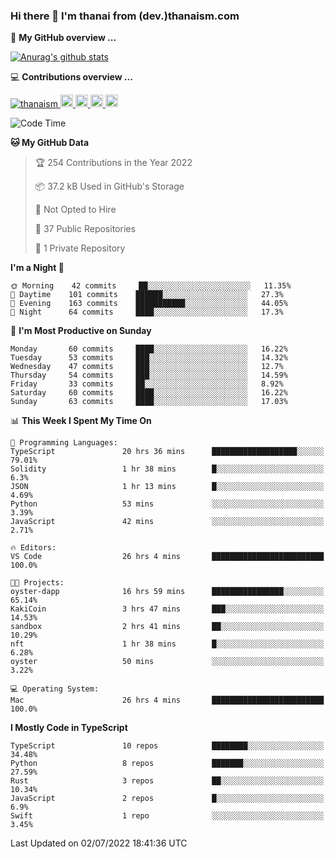### Hi there 👋 I'm thanai from (dev.)thanaism.com

<!-- バッジ関連 -->
<!--
メイン：https://shields.io/category/social
GitHub view：https://github.com/antonkomarev/github-profile-views-counter
Qiita contributions：https://qiita.com/mikkame/items/f2c60d9caf8a8e38ec50
 -->

🍎 **My GitHub overview ...**

<!-- GitHubトロフィー -->
<!--
https://github.com/ryo-ma/github-profile-trophy
 -->

<!-- [![trophy](https://github-profile-trophy.vercel.app/?username=thanaism)](https://github.com/thanaism/thanaism) -->

<!-- GitHubステータス -->
<!--
https://github.com/anuraghazra/github-readme-stats
 -->

[![Anurag's github stats](https://github-readme-stats.vercel.app/api?username=thanaism&count_private=true&show_icons=true)](https://github.com/thanaism/thanaism)

<!-- [![ReadMe Card](https://github-readme-stats.vercel.app/api/pin/?username=thanaism&repo=thanaism)](https://github.com/thanaism/thanaism) -->

<!-- Skill icons -->
<!--
https://rahuldkjain.github.io/gh-profile-readme-generator/
 -->

💻 **Contributions overview ...**

<p align="left">

  <a href="https://github.com/thanaism/thanaism/">
    <img src="https://komarev.com/ghpvc/?username=thanaism" alt="thanaism" />
  </a>
  <a href="http://twitter.com/okinawa__noodle">
    <img height="20" src="https://img.shields.io/twitter/follow/okinawa__noodle?label=Twitter&logo=twitter&style=flat" />
  </a>
  <a href="https://github.com/thanaism">
    <img height="20" src="https://img.shields.io/github/followers/thanaism?label=follow&logo=github&style=flat" />
  </a>
  <!-- <a href="https://www.reddit.com/user/thanaism">
    <img height="20" src="https://img.shields.io/reddit/user-karma/combined/thanaism?label=Reddit&logo=reddit&style=flat" />
  </a>
  <a href="https://stackoverflow.com/users/5720201/thanaism">
    <img height="20" src="https://img.shields.io/stackexchange/stackoverflow/r/5720201?label=StackOverflow&logo=stack-overflow&style=flat" /> -->
  </a>
  <a href="http://qiita.com/thanai">
    <img height="20" src="https://qiita-badge.apiapi.app/s/thanai/posts.svg" />
  </a>
  <//qiita.com/thanai">
    <img height="20" src="https://qiita-badge.apiapi.app/s/thanai/contributions.svg" />
  </a>
</p>

<!--START_SECTION:waka-->
![Code Time](http://img.shields.io/badge/Code%20Time-0%20secs-blue)

**🐱 My GitHub Data** 

> 🏆 254 Contributions in the Year 2022
 > 
> 📦 37.2 kB Used in GitHub's Storage 
 > 
> 🚫 Not Opted to Hire
 > 
> 📜 37 Public Repositories 
 > 
> 🔑 1 Private Repository 
 > 
**I'm a Night 🦉** 

```text
🌞 Morning    42 commits     ██░░░░░░░░░░░░░░░░░░░░░░░   11.35% 
🌆 Daytime    101 commits    ██████░░░░░░░░░░░░░░░░░░░   27.3% 
🌃 Evening    163 commits    ███████████░░░░░░░░░░░░░░   44.05% 
🌙 Night      64 commits     ████░░░░░░░░░░░░░░░░░░░░░   17.3%

```
📅 **I'm Most Productive on Sunday** 

```text
Monday       60 commits     ████░░░░░░░░░░░░░░░░░░░░░   16.22% 
Tuesday      53 commits     ███░░░░░░░░░░░░░░░░░░░░░░   14.32% 
Wednesday    47 commits     ███░░░░░░░░░░░░░░░░░░░░░░   12.7% 
Thursday     54 commits     ███░░░░░░░░░░░░░░░░░░░░░░   14.59% 
Friday       33 commits     ██░░░░░░░░░░░░░░░░░░░░░░░   8.92% 
Saturday     60 commits     ████░░░░░░░░░░░░░░░░░░░░░   16.22% 
Sunday       63 commits     ████░░░░░░░░░░░░░░░░░░░░░   17.03%

```


📊 **This Week I Spent My Time On** 

```text
💬 Programming Languages: 
TypeScript               20 hrs 36 mins      ███████████████████░░░░░░   79.01% 
Solidity                 1 hr 38 mins        █░░░░░░░░░░░░░░░░░░░░░░░░   6.3% 
JSON                     1 hr 13 mins        █░░░░░░░░░░░░░░░░░░░░░░░░   4.69% 
Python                   53 mins             ░░░░░░░░░░░░░░░░░░░░░░░░░   3.39% 
JavaScript               42 mins             ░░░░░░░░░░░░░░░░░░░░░░░░░   2.71%

🔥 Editors: 
VS Code                  26 hrs 4 mins       █████████████████████████   100.0%

🐱‍💻 Projects: 
oyster-dapp              16 hrs 59 mins      ████████████████░░░░░░░░░   65.14% 
KakiCoin                 3 hrs 47 mins       ███░░░░░░░░░░░░░░░░░░░░░░   14.53% 
sandbox                  2 hrs 41 mins       ██░░░░░░░░░░░░░░░░░░░░░░░   10.29% 
nft                      1 hr 38 mins        █░░░░░░░░░░░░░░░░░░░░░░░░   6.28% 
oyster                   50 mins             ░░░░░░░░░░░░░░░░░░░░░░░░░   3.22%

💻 Operating System: 
Mac                      26 hrs 4 mins       █████████████████████████   100.0%

```

**I Mostly Code in TypeScript** 

```text
TypeScript               10 repos            ████████░░░░░░░░░░░░░░░░░   34.48% 
Python                   8 repos             ███████░░░░░░░░░░░░░░░░░░   27.59% 
Rust                     3 repos             ██░░░░░░░░░░░░░░░░░░░░░░░   10.34% 
JavaScript               2 repos             █░░░░░░░░░░░░░░░░░░░░░░░░   6.9% 
Swift                    1 repo              ░░░░░░░░░░░░░░░░░░░░░░░░░   3.45%

```



 Last Updated on 02/07/2022 18:41:36 UTC
<!--END_SECTION:waka-->
